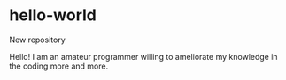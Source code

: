# hello-world
New repository

Hello!
I am an amateur programmer willing to ameliorate my knowledge in the coding more and more.
